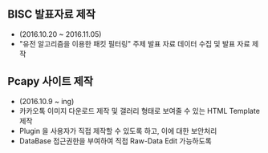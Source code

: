 ## BISC 발표자료 제작
 * (2016.10.20 ~ 2016.11.05)
 * "유전 알고리즘을 이용한 패킷 필터링" 주제 발표 자료 데이터 수집 및 발표 자료 제작

## Pcapy 사이트 제작
 * (2016.10.9 ~ ing)
 * 카카오톡 이미지 다운로드 제작 및 갤러리 형태로 보여줄 수 있는 HTML Template 제작
 * Plugin 을 사용자가 직접 제작할 수 있도록 하고, 이에 대한 보안처리
 * DataBase 접근권한을 부여하여 직접 Raw-Data Edit 가능하도록